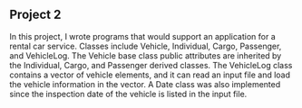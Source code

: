 ## Project 2

In this project, I wrote programs that would support an application for a rental car service. Classes include Vehicle, Individual, Cargo, Passenger, and VehicleLog.
The Vehicle base class public attributes are inherited by the Individual, Cargo, and Passenger derived classes. 
The VehicleLog class contains a vector of vehicle elements, and it can read an input file and load the vehicle information in the vector.
A Date class was also implemented since the inspection date of the vehicle is listed in the input file.
